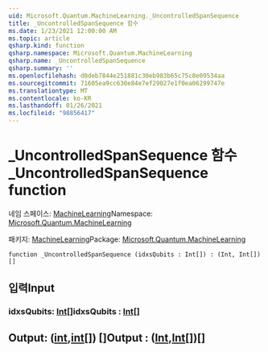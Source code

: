 ```yaml
---
uid: Microsoft.Quantum.MachineLearning._UncontrolledSpanSequence
title: _UncontrolledSpanSequence 함수
ms.date: 1/23/2021 12:00:00 AM
ms.topic: article
qsharp.kind: function
qsharp.namespace: Microsoft.Quantum.MachineLearning
qsharp.name: _UncontrolledSpanSequence
qsharp.summary: ''
ms.openlocfilehash: d0deb7844e251881c30eb983b65c75c8e09534aa
ms.sourcegitcommit: 71605ea9cc630e84e7ef29027e1f0ea06299747e
ms.translationtype: MT
ms.contentlocale: ko-KR
ms.lasthandoff: 01/26/2021
ms.locfileid: "98856417"
---
```

# <a name="_uncontrolledspansequence-function"></a><span data-ttu-id="03014-102">_UncontrolledSpanSequence 함수</span><span class="sxs-lookup"><span data-stu-id="03014-102">_UncontrolledSpanSequence function</span></span>

<span data-ttu-id="03014-103">네임 스페이스: [MachineLearning](xref:Microsoft.Quantum.MachineLearning)</span><span class="sxs-lookup"><span data-stu-id="03014-103">Namespace: [Microsoft.Quantum.MachineLearning](xref:Microsoft.Quantum.MachineLearning)</span></span>

<span data-ttu-id="03014-104">패키지: [MachineLearning](https://nuget.org/packages/Microsoft.Quantum.MachineLearning)</span><span class="sxs-lookup"><span data-stu-id="03014-104">Package: [Microsoft.Quantum.MachineLearning](https://nuget.org/packages/Microsoft.Quantum.MachineLearning)</span></span>




```qsharp
function _UncontrolledSpanSequence (idxsQubits : Int[]) : (Int, Int[])[]
```


## <a name="input"></a><span data-ttu-id="03014-105">입력</span><span class="sxs-lookup"><span data-stu-id="03014-105">Input</span></span>

### <a name="idxsqubits--int"></a><span data-ttu-id="03014-106">idxsQubits: [Int](xref:microsoft.quantum.lang-ref.int)[]</span><span class="sxs-lookup"><span data-stu-id="03014-106">idxsQubits : [Int](xref:microsoft.quantum.lang-ref.int)[]</span></span>





## <a name="output--intint"></a><span data-ttu-id="03014-107">Output: ([int](xref:microsoft.quantum.lang-ref.int),[int](xref:microsoft.quantum.lang-ref.int)[]) []</span><span class="sxs-lookup"><span data-stu-id="03014-107">Output : ([Int](xref:microsoft.quantum.lang-ref.int),[Int](xref:microsoft.quantum.lang-ref.int)[])[]</span></span>

